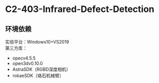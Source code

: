 # C2-403-Infrared-Defect-Detection

## 环境依赖
实验平台：Windows10+VS2019  
第三方库：  
  * opecv4.5.5  
  * open3dv0.10.0  
  * AstraSDK（RGBD深度相机）  
  * rokaeSDK（珞石机械臂）  

